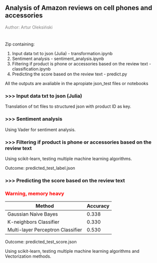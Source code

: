 ## Analysis of Amazon reviews on cell phones and accessories

<span style="color:gray">
    <tilted>
        Author: Artur Oleksiński
    </tilted>
</span>

#

Zip containing:

1) Input data txt to json (Julia) - transformation.ipynb
2) Sentiment analysis - sentiment_analysis.ipynb
3) Filtering if product is phone or accessories based on the review text - classification.ipynb
4) Predicting the score based on the review text - predict.py 

All the outputs are avaliable in the apropiate json_test files or notebooks

### >>> Input data txt to json (Julia)

Translation of txt files to structured json with product ID as key.

### >>> Sentiment analysis

Using Vader for sentiment analysis.

### >>> Filtering if product is phone or accessories based on the review text

Using scikit-learn, testing multiple machine learning algorithms.

Outcome: predicted_test_label.json

### >>> Predicting the score based on the review text

<span style="color:red">
    <strong>
        <h3 color="red"> Warning, memory heavy </h3>
    </strong>
</span>

| Method | Accuracy |
| ------- | -------- |
| Gaussian Naive Bayes | 0.338 |
| K-neighbors Classifier | 0.330 |
| Multi-layer Perceptron Classifier | 0.530 |

Outcome: predicted_test_score.json

Using scikit-learn, testing multiple machine learning algorithms and Vectorization methods.

